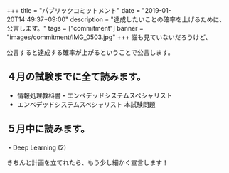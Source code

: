 +++
title = "パブリックコミットメント"
date = "2019-01-20T14:49:37+09:00"
description = "達成したいことの確率を上げるために、公言します。"
tags = ["commitment"]
banner = "images/commitment/IMG_0503.jpg"
+++
誰も見ていないだろうけど、

公言すると達成する確率が上がるということで公言します。
<!--more-->
## ４月の試験までに全て読みます。

* 情報処理教科書・エンベデッドシステムスペシャリスト 
* エンベデッドシステムスペシャリスト 本試験問題

## ５月中に読みます。
・Deep Learning (2) 

きちんと計画を立てれたら、もう少し細かく宣言します！